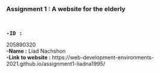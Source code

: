 ### Assignment 1 : A website for the elderly
</br>

<b>
<pre>
-ID :</b> </pre>
 205890320
</br>
<b>
-Name :</b>
 Liad Nachshon
</br>
<b>
-Link to website :</b>
 https://web-development-environments-2021.github.io/assignment1-liadna1995/
